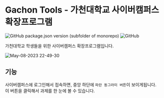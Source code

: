 # Gachon Tools - 가천대학교 사이버캠퍼스 확장프로그램
![GitHub package.json version (subfolder of monorepo)](https://img.shields.io/github/package-json/v/kangju2000/gachon-extension) ![GitHub](https://img.shields.io/github/license/kangju2000/gachon-extension)

가천대학교 학생들을 위한 사이버캠퍼스 확장프로그램입니다.

![May-08-2023 22-49-30](https://user-images.githubusercontent.com/23312485/236841624-720b71c5-e9a3-4769-8e2c-fbf15a9ae46c.gif)


## 기능
사이버캠퍼스에 로그인해서 접속하면, 중앙 하단에 `파란 동그라미 버튼`이 보이게됩니다.
이 버튼을 클릭해서 과제를 한 눈에 볼 수 있습니다.
